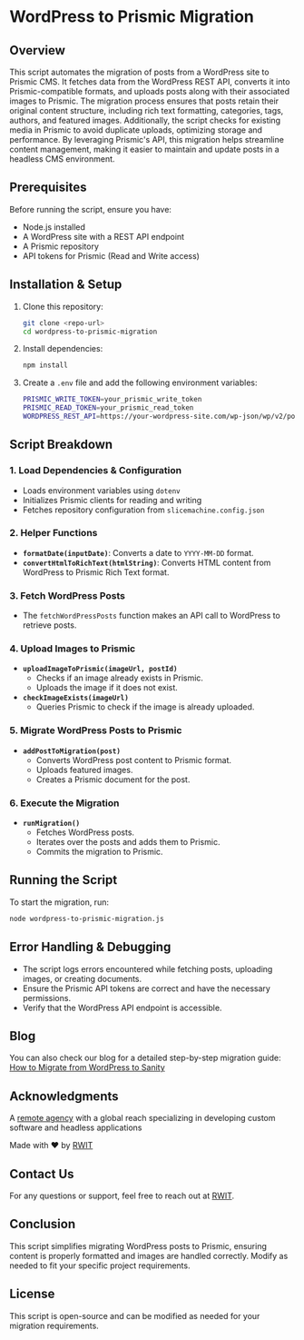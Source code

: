 # WordPress to Prismic Migration

## Overview
This script automates the migration of posts from a WordPress site to Prismic CMS. It fetches data from the WordPress REST API, converts it into Prismic-compatible formats, and uploads posts along with their associated images to Prismic. The migration process ensures that posts retain their original content structure, including rich text formatting, categories, tags, authors, and featured images. Additionally, the script checks for existing media in Prismic to avoid duplicate uploads, optimizing storage and performance. By leveraging Prismic's API, this migration helps streamline content management, making it easier to maintain and update posts in a headless CMS environment.

## Prerequisites
Before running the script, ensure you have:
- Node.js installed
- A WordPress site with a REST API endpoint
- A Prismic repository
- API tokens for Prismic (Read and Write access)

## Installation & Setup

1. Clone this repository:
   ```sh
   git clone <repo-url>
   cd wordpress-to-prismic-migration
   ```

2. Install dependencies:
   ```sh
   npm install
   ```

3. Create a `.env` file and add the following environment variables:
   ```sh
   PRISMIC_WRITE_TOKEN=your_prismic_write_token
   PRISMIC_READ_TOKEN=your_prismic_read_token
   WORDPRESS_REST_API=https://your-wordpress-site.com/wp-json/wp/v2/posts
   ```

## Script Breakdown

### 1. Load Dependencies & Configuration
- Loads environment variables using `dotenv`
- Initializes Prismic clients for reading and writing
- Fetches repository configuration from `slicemachine.config.json`

### 2. Helper Functions
- **`formatDate(inputDate)`**: Converts a date to `YYYY-MM-DD` format.
- **`convertHtmlToRichText(htmlString)`**: Converts HTML content from WordPress to Prismic Rich Text format.

### 3. Fetch WordPress Posts
- The `fetchWordPressPosts` function makes an API call to WordPress to retrieve posts.

### 4. Upload Images to Prismic
- **`uploadImageToPrismic(imageUrl, postId)`**
  - Checks if an image already exists in Prismic.
  - Uploads the image if it does not exist.
- **`checkImageExists(imageUrl)`**
  - Queries Prismic to check if the image is already uploaded.

### 5. Migrate WordPress Posts to Prismic
- **`addPostToMigration(post)`**
  - Converts WordPress post content to Prismic format.
  - Uploads featured images.
  - Creates a Prismic document for the post.

### 6. Execute the Migration
- **`runMigration()`**
  - Fetches WordPress posts.
  - Iterates over the posts and adds them to Prismic.
  - Commits the migration to Prismic.

## Running the Script
To start the migration, run:
```sh
node wordpress-to-prismic-migration.js
```

## Error Handling & Debugging
- The script logs errors encountered while fetching posts, uploading images, or creating documents.
- Ensure the Prismic API tokens are correct and have the necessary permissions.
- Verify that the WordPress API endpoint is accessible.

## Blog

You can also check our blog for a detailed step-by-step migration guide: [How to Migrate from WordPress to Sanity](https://www.rwit.io/blog/how-to-migrate-from-wordpress-to-sanity-a-step-by-step-guide)

## Acknowledgments

A [remote agency](https://www.rwit.io/) with a global reach specializing in developing custom software and headless applications

Made with ❤️ by [RWIT](https://www.rwit.io/)

## Contact Us

For any questions or support, feel free to reach out at [RWIT](https://www.rwit.io/contact?utm_source=www&utm_medium=contactbutton&utm_campaign=visit).

## Conclusion
This script simplifies migrating WordPress posts to Prismic, ensuring content is properly formatted and images are handled correctly. Modify as needed to fit your specific project requirements.

## License
This script is open-source and can be modified as needed for your migration requirements.

